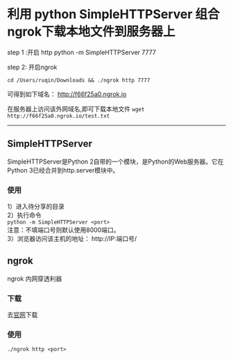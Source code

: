 # 利用  python SimpleHTTPServer 组合 ngrok下载本地文件到服务器上


step 1 :开启 http 
python -m SimpleHTTPServer 7777

step 2: 开启ngrok 

`cd /Users/ruqin/Downloads && ./ngrok http 7777`

可得到如下域名：
http://f66f25a0.ngrok.io


在服务器上访问该外网域名,即可下载本地文件
`wget  http://f66f25a0.ngrok.io/test.txt`


---
## SimpleHTTPServer


SimpleHTTPServer是Python 2自带的一个模块，是Python的Web服务器。它在Python 3已经合并到http.server模块中。


###  使用

1）进入待分享的目录   
2）执行命令  
`python -m SimpleHTTPServer <port>`     
    注意：不填端口号则默认使用8000端口。     
3）浏览器访问该主机的地址：
     http://IP:端口号/
  
  
## ngrok

ngrok 内网穿透利器

###  下载
去[官网](https://ngrok.com/download)下载


### 使用
`./ngrok http <port>`

